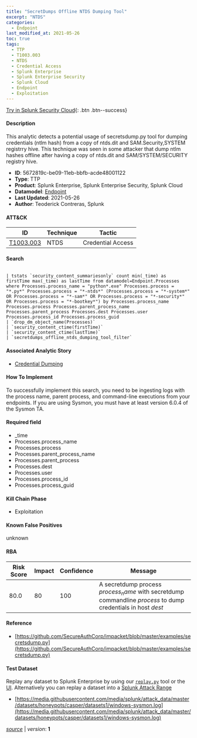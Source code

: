 ```yaml
---
title: "SecretDumps Offline NTDS Dumping Tool"
excerpt: "NTDS"
categories:
  - Endpoint
last_modified_at: 2021-05-26
toc: true
tags:
  - TTP
  - T1003.003
  - NTDS
  - Credential Access
  - Splunk Enterprise
  - Splunk Enterprise Security
  - Splunk Cloud
  - Endpoint
  - Exploitation
---
```




[Try in Splunk Security Cloud](https://www.splunk.com/en_us/cyber-security.html){: .btn .btn--success}

#### Description

This analytic detects a potential usage of secretsdump.py tool for dumping credentials (ntlm hash) from a copy of ntds.dit and SAM.Security,SYSTEM registrry hive. This technique was seen in some attacker that dump ntlm hashes offline after having a copy of ntds.dit and SAM/SYSTEM/SECURITY registry hive.

- **ID**: 5672819c-be09-11eb-bbfb-acde48001122
- **Type**: TTP
- **Product**: Splunk Enterprise, Splunk Enterprise Security, Splunk Cloud
- **Datamodel**: [Endpoint](https://docs.splunk.com/Documentation/CIM/latest/User/Endpoint)
- **Last Updated**: 2021-05-26
- **Author**: Teoderick Contreras, Splunk


#### ATT&CK

| ID          | Technique   | Tactic       |
| ----------- | ----------- |--------------|
| [T1003.003](https://attack.mitre.org/techniques/T1003/003/) | NTDS | Credential Access |


#### Search

```

| tstats `security_content_summariesonly` count min(_time) as firstTime max(_time) as lastTime from datamodel=Endpoint.Processes where Processes.process_name = "python*.exe" Processes.process = "*.py*" Processes.process = "*-ntds*" (Processes.process = "*-system*" OR Processes.process = "*-sam*" OR Processes.process = "*-security*" OR Processes.process = "*-bootkey*") by Processes.process_name Processes.process Processes.parent_process_name Processes.parent_process Processes.dest Processes.user Processes.process_id Processes.process_guid 
| `drop_dm_object_name(Processes)` 
| `security_content_ctime(firstTime)` 
| `security_content_ctime(lastTime)` 
| `secretdumps_offline_ntds_dumping_tool_filter`
```

#### Associated Analytic Story
* [Credential Dumping](/stories/credential_dumping)


#### How To Implement
To successfully implement this search, you need to be ingesting logs with the process name, parent process, and command-line executions from your endpoints. If you are using Sysmon, you must have at least version 6.0.4 of the Sysmon TA.

#### Required field
* _time
* Processes.process_name
* Processes.process
* Processes.parent_process_name
* Processes.parent_process
* Processes.dest
* Processes.user
* Processes.process_id
* Processes.process_guid


#### Kill Chain Phase
* Exploitation


#### Known False Positives
unknown



#### RBA

| Risk Score  | Impact      | Confidence   | Message      |
| ----------- | ----------- |--------------|--------------|
| 80.0 | 80 | 100 | A secretdump process $process_name$ with secretdump commandline $process$ to dump credentials in host $dest$ |



#### Reference

* [https://github.com/SecureAuthCorp/impacket/blob/master/examples/secretsdump.py](https://github.com/SecureAuthCorp/impacket/blob/master/examples/secretsdump.py)



#### Test Dataset
Replay any dataset to Splunk Enterprise by using our [`replay.py`](https://github.com/splunk/attack_data#using-replaypy) tool or the [UI](https://github.com/splunk/attack_data#using-ui).
Alternatively you can replay a dataset into a [Splunk Attack Range](https://github.com/splunk/attack_range#replay-dumps-into-attack-range-splunk-server)

* [https://media.githubusercontent.com/media/splunk/attack_data/master/datasets/honeypots/casper/datasets1/windows-sysmon.log](https://media.githubusercontent.com/media/splunk/attack_data/master/datasets/honeypots/casper/datasets1/windows-sysmon.log)



[*source*](https://github.com/splunk/security_content/tree/develop/detections/endpoint/secretdumps_offline_ntds_dumping_tool.yml) \| *version*: **1**
